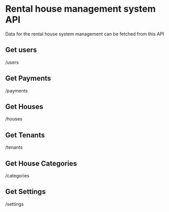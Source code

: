 # Rental house management system API

Data for the rental house system management can be fetched from this API

## Get users

/users

## Get Payments

/payments

## Get Houses

/houses

## Get Tenants

/tenants

## Get House Categories

/categories

## Get Settings

/settings
